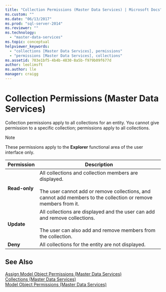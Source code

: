 ```yaml
---
title: "Collection Permissions (Master Data Services) | Microsoft Docs"
ms.custom: ""
ms.date: "06/13/2017"
ms.prod: "sql-server-2014"
ms.reviewer: ""
ms.technology: 
  - "master-data-services"
ms.topic: conceptual
helpviewer_keywords: 
  - "collections [Master Data Services], permissions"
  - "permissions [Master Data Services], collections"
ms.assetid: 703e1bf5-4b4b-4830-8a5b-f979b09f677d
author: leolimsft
ms.author: lle
manager: craigg
---
```

# Collection Permissions (Master Data Services)
  Collection permissions apply to all collections for an entity. You cannot give permission to a specific collection; permissions apply to all collections.  
  
> [!NOTE]  
>  These permissions apply to the **Explorer** functional area of the user interface only.  
  
|Permission|Description|  
|----------------|-----------------|  
|**Read-only**|All collections and collection members are displayed.<br /><br /> The user cannot add or remove collections, and cannot add members to the collection or remove members from it.|  
|**Update**|All collections are displayed and the user can add and remove collections.<br /><br /> The user can also add and remove members from the collection.|  
|**Deny**|All collections for the entity are not displayed.|  
  
## See Also  
 [Assign Model Object Permissions &#40;Master Data Services&#41;](assign-model-object-permissions-master-data-services.md)   
 [Collections &#40;Master Data Services&#41;](../../2014/master-data-services/collections-master-data-services.md)   
 [Model Object Permissions &#40;Master Data Services&#41;](../../2014/master-data-services/model-object-permissions-master-data-services.md)  
  
  
